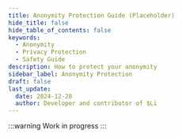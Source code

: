 ```yaml
---
title: Anonymity Protection Guide (Placeholder)
hide_title: false
hide_table_of_contents: false
keywords:
  - Anonymity
  - Privacy Protection
  - Safety Guide
description: How to protect your anonymity
sidebar_label: Anonymity Protection
draft: false
last_update:
  date: 2024-12-28
  author: Developer and contributor of $Li
---
```


:::warning
Work in progress
:::
